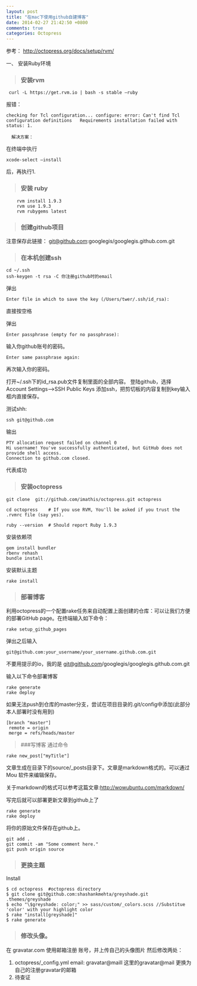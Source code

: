 ```yaml
---
layout: post
title: "在mac下使用github自建博客"
date: 2014-02-27 21:42:50 +0800
comments: true
categories: Octopress
---
```

 
参考： http://octopress.org/docs/setup/rvm/

一、 安装Ruby环境

>### 安装rvm    
```
 curl -L https://get.rvm.io | bash -s stable —ruby
```
   报错：
```
checking for Tcl configuration... configure: error: Can't find Tcl configuration definitions   Requirements installation failed with status: 1.
```
      解决方案：
在终端中执行 
```
xcode-select —install  
```
后，再执行1.
>### 安装 ruby
```   
    rvm install 1.9.3
    rvm use 1.9.3
    rvm rubygems latest
```
>### 创建github项目
      
注意保存此链接： git@github.com:googlegis/googlegis.github.com.git

>### 在本机创建ssh
```
cd ~/.ssh
ssh-keygen -t rsa -C 你注册github时的email
```
弹出
```
Enter file in which to save the key (/Users/twer/.ssh/id_rsa):
```
直接按空格

弹出
```
Enter passphrase (empty for no passphrase):
```
输入你github账号的密码。
```
Enter same passphrase again:
```
再次输入你的密码。

打开~/.ssh下的id_rsa.pub文件复制里面的全部内容。
登陆github，选择Account Settings-->SSH Public Keys 添加ssh，把剪切板的内容复制到key输入框内直接保存。

测试shh:
```
ssh git@github.com
```
输出
```
PTY allocation request failed on channel 0
Hi username! You've successfully authenticated, but GitHub does not provide shell access.
Connection to github.com closed.
```
代表成功


>### 安装octopress
```
git clone  git://github.com/imathis/octopress.git octopress
       
cd octopress    # If you use RVM, You'll be asked if you trust the .rvmrc file (say yes).

ruby --version  # Should report Ruby 1.9.3
```
安装依赖项
``` 
gem install bundler
rbenv rehash 
bundle install
``` 
安装默认主题
```
rake install
```

>### 部署博客

利用octopress的一个配置rake任务来自动配置上面创建的仓库：可以让我们方便的部署GitHub page。在终端输入如下命令：
```
rake setup_github_pages
```
弹出之后输入
```
git@github.com:your_username/your_username.github.com.git
```
不要用提示的io，我的是
git@github.com/googlegis/googlegis.github.com.git

输入以下命令部署博客
```
rake generate
rake deploy
```
如果无法push到仓库的master分支，尝试在项目目录的.git/config中添加(此部分本人部署时没有用到)
```
[branch "master"]
 remote = origin
 merge = refs/heads/master
```

>###写博客
通过命令
```
rake new_post["myTitle"]
```
文章生成在目录下的source/_posts目录下。文章是markdown格式的。可以通过 Mou 软件来编辑保存。

关于markdown的格式可以参考这篇文章:http://wowubuntu.com/markdown/

写完后就可以部署更新文章到github上了
```
rake generate
rake deploy
```
将你的原始文件保存在github上。
```
git add .
git commit -am "Some comment here." 
git push origin source
```

>### 更换主题

Install
```
$ cd octopress  #octopress directory
$ git clone git@github.com:shashankmehta/greyshade.git .themes/greyshade
$ echo "\$greyshade: color;" >> sass/custom/_colors.scss //Substitue 'color' with your highlight color
$ rake "install[greyshade]"
$ rake generate
```

>### 修改头像。   
在 gravatar.com 使用邮箱注册 账号，并上传自己的头像图片
然后修改两处：
1. octopress/_config.yml
    email: gravatar@maill
这里的gravatar@mail 更换为自己的注册gravatar的邮箱
2. 待查证